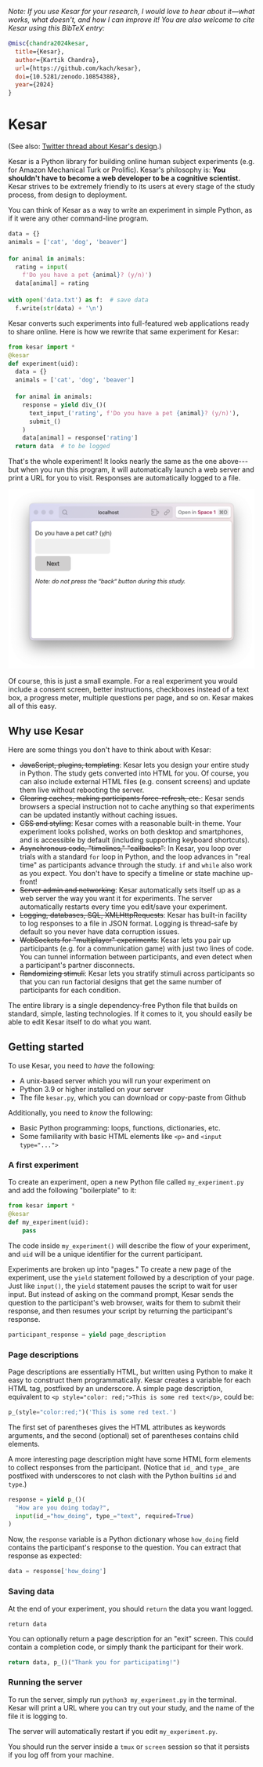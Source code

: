 _Note: If you use Kesar for your research, I would love to hear about it—what works, what doesn't, and how I can improve it! You are also welcome to cite Kesar using this BibTeX entry:_
```bibtex
@misc{chandra2024kesar,
  title={Kesar},
  author={Kartik Chandra},
  url={https://github.com/kach/kesar},
  doi={10.5281/zenodo.10854388},
  year={2024}
}
```

# Kesar

(See also: [Twitter thread about Kesar's design](https://twitter.com/_k_a_c_h_/status/1754904001362178274).)

Kesar is a Python library for building online human subject experiments (e.g. for Amazon Mechanical Turk or Prolific). Kesar's philosophy is: **You shouldn't have to become a web developer to be a cognitive scientist.** Kesar strives to be extremely friendly to its users at every stage of the study process, from design to deployment.

You can think of Kesar as a way to write an experiment in simple Python, as if it were any other command-line program.
```python
data = {}
animals = ['cat', 'dog', 'beaver']

for animal in animals:
  rating = input(
    f'Do you have a pet {animal}? (y/n)')
  data[animal] = rating

with open('data.txt') as f:  # save data
  f.write(str(data) + '\n')
```
Kesar converts such experiments into full-featured web applications ready to share online. Here is how we rewrite that same experiment for Kesar:

```python
from kesar import *
@kesar
def experiment(uid):
  data = {}
  animals = ['cat', 'dog', 'beaver']

  for animal in animals:
    response = yield div_()(
      text_input_('rating', f'Do you have a pet {animal}? (y/n)'),
      submit_()
    )
    data[animal] = response['rating']
  return data  # to be logged
```
That's the whole experiment! It looks nearly the same as the one above---but when you run this program, it will automatically launch a web server and print a URL for you to visit. Responses are automatically logged to a file.

![A screenshot of Kesar running in a web browser.](screenshot.png)

Of course, this is just a small example. For a real experiment you would include a consent screen, better instructions, checkboxes instead of a text box, a progress meter, multiple questions per page, and so on. Kesar makes all of this easy.

## Why use Kesar

Here are some things you don't have to think about with Kesar:

+ ~~JavaScript, plugins, templating~~: Kesar lets you design your entire study in Python. The study gets converted into HTML for you. Of course, you can also include external HTML files (e.g. consent screens) and update them live without rebooting the server.
+ ~~Clearing caches, making participants force-refresh, etc.~~: Kesar sends browsers a special instruction not to cache anything so that experiments can be updated instantly without caching issues.
+ ~~CSS and styling~~: Kesar comes with a reasonable built-in theme. Your experiment looks polished, works on both desktop and smartphones, and is accessible by default (including supporting keyboard shortcuts).
+ ~~Asynchronous code, "timelines," "callbacks"~~: In Kesar, you loop over trials with a standard `for` loop in Python, and the loop advances in "real time" as participants advance through the study. `if` and `while` also work as you expect. You don't have to specify a timeline or state machine up-front!
+ ~~Server admin and networking~~: Kesar automatically sets itself up as a web server the way you want it for experiments. The server automatically restarts every time you edit/save your experiment.
+ ~~Logging, databases, SQL, XMLHttpRequests~~: Kesar has built-in facility to log responses to a file in JSON format. Logging is thread-safe by default so you never have data corruption issues.
+ ~~WebSockets for "multiplayer" experiments~~: Kesar lets you pair up participants (e.g. for a communication game) with just two lines of code. You can tunnel information between participants, and even detect when a participant's partner disconnects.
+ ~~Randomizing stimuli~~: Kesar lets you stratify stimuli across participants so that you can run factorial designs that get the same number of participants for each condition.

The entire library is a single dependency-free Python file that builds on standard, simple, lasting technologies. If it comes to it, you should easily be able to edit Kesar itself to do what you want.

## Getting started

To use Kesar, you need to _have_ the following:
+ A unix-based server which you will run your experiment on
+ Python 3.9 or higher installed on your server
+ The file `kesar.py`, which you can download or copy-paste from Github

Additionally, you need to _know_ the following:
+ Basic Python programming: loops, functions, dictionaries, etc.
+ Some familiarity with basic HTML elements like `<p>` and `<input type="...">`

### A first experiment

To create an experiment, open a new Python file called `my_experiment.py` and add the following "boilerplate" to it:

```python
from kesar import *
@kesar
def my_experiment(uid):
	pass
```

The code inside `my_experiment()` will describe the flow of your experiment, and `uid` will be a unique identifier for the current participant.

Experiments are broken up into "pages." To create a new page of the experiment, use the `yield` statement followed by a description of your page. Just like `input()`, the `yield` statement pauses the script to wait for user input. But instead of asking on the command prompt, Kesar sends the question to the participant's web browser, waits for them to submit their response, and then resumes your script by returning the participant's response.

```python
participant_response = yield page_description
```

### Page descriptions

Page descriptions are essentially HTML, but written using Python to make it easy to construct them programmatically. Kesar creates a variable for each HTML tag, postfixed by an underscore. A simple page description, equivalent to `<p style="color: red;">This is some red text</p>`, could be:

```python
p_(style="color:red;")('This is some red text.')
```

The first set of parentheses gives the HTML attributes as keywords arguments, and the second (optional) set of parentheses contains child elements.

A more interesting page description might have some HTML form elements to collect responses from the participant. (Notice that `id_` and `type_` are postfixed with underscores to not clash with the Python builtins `id` and `type`.)

```python
response = yield p_()(
  "How are you doing today?",
  input(id_="how_doing", type_="text", required=True)
)
```

Now, the `response` variable is a Python dictionary whose `how_doing` field contains the participant's response to the question. You can extract that response as expected:

```python
data = response['how_doing']
```

### Saving data

At the end of your experiment, you should `return` the data you want logged.

```
return data
```

You can optionally return a page description for an "exit" screen. This could contain a completion code, or simply thank the participant for their work.

```python
return data, p_()("Thank you for participating!")
```

### Running the server

To run the server, simply run `python3 my_experiment.py` in the terminal. Kesar will print a URL where you can try out your study, and the name of the file it is logging to.

The server will automatically restart if you edit `my_experiment.py`.

You should run the server inside a `tmux` or `screen` session so that it persists if you log off from your machine.
